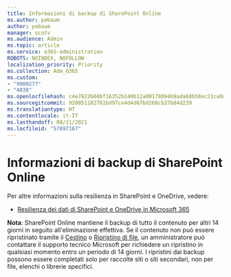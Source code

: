 ```yaml
---
title: Informazioni di backup di SharePoint Online
ms.author: pebaum
author: pebaum
manager: scotv
ms.audience: Admin
ms.topic: article
ms.service: o365-administration
ROBOTS: NOINDEX, NOFOLLOW
localization_priority: Priority
ms.collection: Adm_O365
ms.custom:
- "9000277"
- "4838"
ms.openlocfilehash: c4e78226046f16352b140b12a00178094b9ada68b58ec21ca0d974792c8e3068
ms.sourcegitcommit: 920051182781bd97ce4d4d6fbd268cb37b84d239
ms.translationtype: HT
ms.contentlocale: it-IT
ms.lasthandoff: 08/11/2021
ms.locfileid: "57897167"
---
```

# <a name="sharepoint-online-backup-information"></a>Informazioni di backup di SharePoint Online

Per altre informazioni sulla resilienza in SharePoint e OneDrive, vedere:

- [Resilienza dei dati di SharePoint e OneDrive in Microsoft 365](https://docs.microsoft.com/compliance/assurance/assurance-sharepoint-onedrive-data-resiliency)

**Nota**: SharePoint Online mantiene il backup di tutto il contenuto per altri 14 giorni in seguito all'eliminazione effettiva. Se il contenuto non può essere ripristinato tramite il [Cestino](https://support.microsoft.com/office/restore-deleted-items-from-the-site-collection-recycle-bin-5fa924ee-16d7-487b-9a0a-021b9062d14b) o [Ripristino di file](https://support.microsoft.com/office/restore-your-onedrive-fa231298-759d-41cf-bcd0-25ac53eb8a15), un amministratore può contattare il supporto tecnico Microsoft per richiedere un ripristino in qualsiasi momento entro un periodo di 14 giorni. I ripristini dai backup possono essere completati solo per raccolte siti o siti secondari, non per file, elenchi o librerie specifici.
